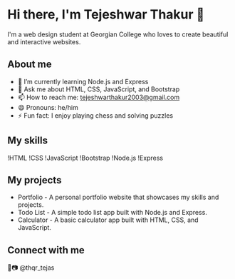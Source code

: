 # Hi there, I'm Tejeshwar Thakur 👋

I'm a web design student at Georgian College who loves to create beautiful and interactive websites.

## About me

- 🌱 I’m currently learning Node.js and Express
- 💬 Ask me about HTML, CSS, JavaScript, and Bootstrap
- 📫 How to reach me: tejeshwarthakur2003@gmail.com
- 😄 Pronouns: he/him
- ⚡ Fun fact: I enjoy playing chess and solving puzzles

## My skills

!HTML
!CSS
!JavaScript
!Bootstrap
!Node.js
!Express

## My projects

- Portfolio - A personal portfolio website that showcases my skills and projects.
- Todo List - A simple todo list app built with Node.js and Express.
- Calculator - A basic calculator app built with HTML, CSS, and JavaScript.

## Connect with me
🌈📷 @thqr_tejas

